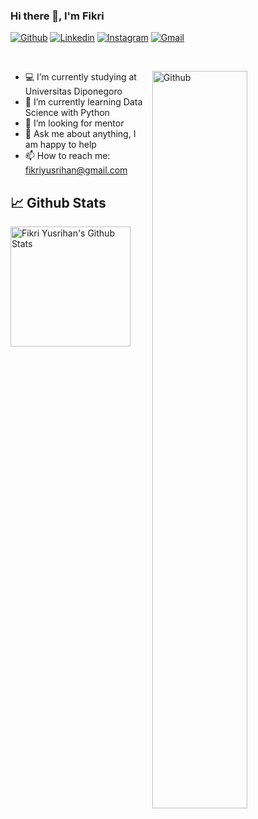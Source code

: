 ### Hi there 👋, I'm Fikri
<!-- Your badges
You can use the website to generate badges: https://shields.io/
-->

[![Github](https://img.shields.io/badge/-Github-000?style=flat&logo=Github&logoColor=white)](https://github.com/fikriyusrihan)
[![Linkedin](https://img.shields.io/badge/-LinkedIn-blue?style=flat&logo=Linkedin&logoColor=white)](https://www.linkedin.com/in/fikri-yusrihan/)
[![Instagram](https://img.shields.io/badge/-Instagram-c13584?style=flat&labelColor=c13584&logo=instagram&logoColor=white)](https://www.instagram.com/fikriyusrihan/)
[![Gmail](https://img.shields.io/badge/-Gmail-c14438?style=flat&logo=Gmail&logoColor=white)](mailto:fikriyusrihan@gmail.com)

&nbsp;

<!-- Any image aligned to the right. Beware the width -->
<img width="55%" align="right" alt="Github" src="https://raw.githubusercontent.com/onimur/.github/master/.resources/git-header.svg" />

- 💻 I’m currently studying at Universitas Diponegoro
- 🌱 I’m currently learning Data Science with Python
- 🤔 I’m looking for mentor
- 💬 Ask me about anything, I am happy to help
- 📫 How to reach me: fikriyusrihan@gmail.com

## 📈 Github Stats

<a href="https://github.com/fikriyusrihan/fikriyusrihan">
 <img alt="Fikri Yusrihan's Github Stats" src="https://github-readme-stats.vercel.app/api/?username=fikriyusrihan&show_icons=true&count_private=true&theme=react&hide_border=true&bg_color=1F222E&title_color=F85D7F&icon_color=F8D866" height="192px"/>
</a>
